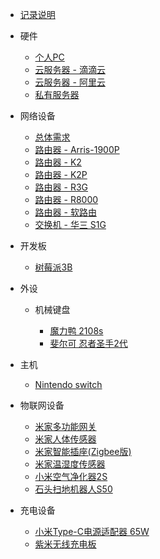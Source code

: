 - [记录说明](README.md)

- 硬件

  - [个人PC](hardware/personal/pc.md)
  - [云服务器 - 滴滴云](hardware/server/didi-cloud.md)
  - [云服务器 - 阿里云](hardware/server/aliyun-light.md)
  - [私有服务器](hardware/server/home-server.md)

- 网络设备

    - [总体需求](net/README.md)
    - [路由器 - Arris-1900P](net/router/Arris-1900P.md)
    - [路由器 - K2](net/router/K2.md)
    - [路由器 - K2P](net/router/K2P.md)
    - [路由器 - R3G](net/router/R3G.md)
    - [路由器 - R8000](net/router/R8000.md)
    - [路由器 - 软路由](net/router/soft-router.md)
    - [交换机 - 华三 S1G](net/switch/H3C-magic-s1g.md)

- 开发板

  - [树莓派3B](development%20board/raspberry%20pi%203B.md)

- 外设

  - 机械键盘
  
    - [魔力鸭 2108s](keyboard/ducky%202108s.md)
    - [斐尔可 忍者圣手2代](keyboard/filco%20majestouch%20convertible%202.md)

- 主机

  - [Nintendo switch](console/nintendo%20switch.md)

- 物联网设备

  - [米家多功能网关](iot/mi%20gateway%20(2nd).md)
  - [米家人体传感器](iot/mi%20body%20sensor.md)
  - [米家智能插座(Zigbee版)](iot/mi%20smart%20switch.md)
  - [米家温湿度传感器](iot/mi%20temperature%20humidity%20sensor.md)
  - [小米空气净化器2S](iot/mi%20air%20purifier%202s.md)
  - [石头扫地机器人S50](iot/mi%20rock%20sweeping%20robot.md)

- 充电设备

  - [小米Type-C电源适配器 65W](charger/mi%20type-c%20power%20charger.md)
  - [紫米无线充电板](charger/zmi%20wireless%20chareger.md)

<footer id="mb-footer"></footer>
